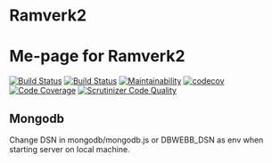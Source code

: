 # Ramverk2

# Me-page for Ramverk2

[![Build Status](https://travis-ci.org/kundkingan/ramverk2.svg?branch=master)](https://travis-ci.org/kundkingan/ramverk2)
[![Build Status](https://scrutinizer-ci.com/g/kundkingan/ramverk2/badges/build.png?b=master)](https://scrutinizer-ci.com/g/kundkingan/ramverk2/build-status/master)
[![Maintainability](https://api.codeclimate.com/v1/badges/9d8c11c2175d21c45353/maintainability)](https://codeclimate.com/github/kundkingan/ramverk2/maintainability)
[![codecov](https://codecov.io/gh/kundkingan/ramverk2/branch/master/graph/badge.svg)](https://codecov.io/gh/kundkingan/ramverk2)
[![Code Coverage](https://scrutinizer-ci.com/g/kundkingan/ramverk2/badges/coverage.png?b=master)](https://scrutinizer-ci.com/g/kundkingan/ramverk2/?branch=master)
[![Scrutinizer Code Quality](https://scrutinizer-ci.com/g/kundkingan/ramverk2/badges/quality-score.png?b=master)](https://scrutinizer-ci.com/g/kundkingan/ramverk2/?branch=master)

## Mongodb

Change DSN in mongodb/mongodb.js or DBWEBB_DSN as env when starting server on local machine.
